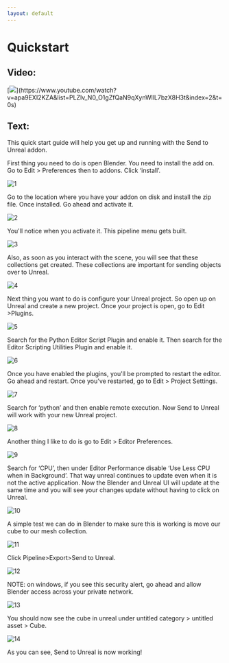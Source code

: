 ```yaml
---
layout: default
---
```


# Quickstart
## Video:
[![](https://blender-tools-documentation.s3.amazonaws.com/send-to-unreal/videos/thumbnails/quickstart.png?)](https://www.youtube.com/watch?v=apa9EXI2KZA&list=PLZlv_N0_O1gZfQaN9qXynWllL7bzX8H3t&index=2&t=0s)

## Text:
This quick start guide will help you get up and running with the Send to Unreal addon.

First thing you need to do is open Blender. You need to install the add on. Go to Edit > Preferences then to addons. Click ‘install’.

![1](https://blender-tools-documentation.s3.amazonaws.com/send-to-unreal/images/quickstart/1.png?)

Go to the location where you have your addon on disk and install the zip file. Once installed. Go ahead and activate it.

![2](https://blender-tools-documentation.s3.amazonaws.com/send-to-unreal/images/quickstart/2.png?)

You'll notice when you activate it. This pipeline menu gets built.

![3](https://blender-tools-documentation.s3.amazonaws.com/send-to-unreal/images/quickstart/3.png?)

Also, as soon as you interact with the scene, you will see that these collections get created. These collections are important for sending objects over to Unreal.

![4](https://blender-tools-documentation.s3.amazonaws.com/send-to-unreal/images/quickstart/4.png?)

Next thing you want to do is configure your Unreal project. So open up on Unreal and create a new project. Once your project is open, go to Edit >Plugins.

![5](https://blender-tools-documentation.s3.amazonaws.com/send-to-unreal/images/quickstart/5.png?)

Search for the Python Editor Script Plugin and enable it. Then search for the Editor Scripting Utilities Plugin and enable it.

![6](https://blender-tools-documentation.s3.amazonaws.com/send-to-unreal/images/quickstart/6.png?)

Once you have enabled the plugins, you'll be prompted to restart the editor. Go ahead and restart. Once you've restarted, go to Edit > Project Settings.

![7](https://blender-tools-documentation.s3.amazonaws.com/send-to-unreal/images/quickstart/7.png?)

Search for ‘python’ and then enable remote execution. Now Send to Unreal will work with your new Unreal project.

![8](https://blender-tools-documentation.s3.amazonaws.com/send-to-unreal/images/quickstart/8.png?)

Another thing I like to do is go to Edit > Editor Preferences.

![9](https://blender-tools-documentation.s3.amazonaws.com/send-to-unreal/images/quickstart/9.png?)

Search for ‘CPU’, then under Editor Performance disable ‘Use Less CPU when in Background’.  That way unreal continues to update even when it is not the active application. Now the Blender and Unreal UI will update at the same time and you will see your changes update without having to click on Unreal.

![10](https://blender-tools-documentation.s3.amazonaws.com/send-to-unreal/images/quickstart/10.png?)

A simple test we can do in Blender to make sure this is working is move our cube to our mesh collection.

![11](https://blender-tools-documentation.s3.amazonaws.com/send-to-unreal/images/quickstart/11.png?)

Click Pipeline>Export>Send to Unreal.

![12](https://blender-tools-documentation.s3.amazonaws.com/send-to-unreal/images/quickstart/12.png?)

NOTE: on windows, if you see this security alert, go ahead and allow Blender access across your private network.

![13](https://blender-tools-documentation.s3.amazonaws.com/send-to-unreal/images/quickstart/13.png?)

You should now see the cube in unreal under untitled category > untitled asset > Cube.

![14](https://blender-tools-documentation.s3.amazonaws.com/send-to-unreal/images/quickstart/14.png?)

As you can see, Send to Unreal is now working!